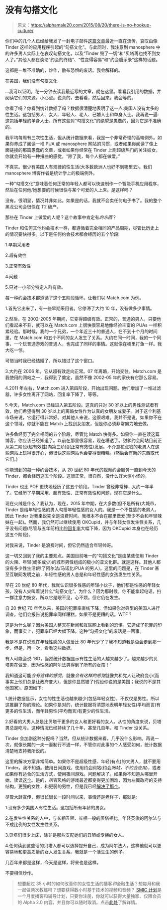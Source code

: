 # 没有勾搭文化

> 原文：<https://alphamale20.com/2015/08/20/there-is-no-hookup-culture/>

你们中的几个人已经给我发了一封电子邮件[这篇文章](http://www.vanityfair.com/culture/2015/08/tinder-hook-up-culture-end-of-dating)最近一直在流传，哀叹由像 Tinder 这样的应用程序引起的“勾搭文化”。与此同时，我注意到 manosphere 中的许多男人实际上在哀叹勾搭文化，以及“Tinder 毁了一切”和“贝塔再也找不到女人了。”其他人都在谈论“约会的终结”、“性变得容易”和“约会启示录”这样的话题。

这都是一堆不准确的，炒作，散布恐惧的废话。我会解释的。

在美国，我们没有勾搭文化

...我可以证明。花一分钟去读我最近写的文章，就在这里。看看我引用的数据，并阅读它们的来源。小心点。说真的，去看看，然后回来。我会等的。

你看了吗？你看到统计数据了吗？数据很清楚地表明了这一点:美国人没有太多的性生活。这包括男人、女人、年轻人、老人、已婚人士和单身人士。我再说一遍:这包括年轻的单身人士。所有这些对“勾搭文化”的绝望是愚蠢的，因为它是不准确的。

我平均每周有三次性生活，但从统计数据来看，我是一个非常奇怪的高端例外。如果你养成了阅读一堆 PUA 或 manosphere 网站的习惯，或者如果你阅读了像上面链接的那篇愚蠢的文章，或者如果你经常在 Tinder 上刷超级热门的关注妓女，你就会开始有一种扭曲的感觉，“除了我，每个人都在做爱。”

不真实。很少有美国人有规律的性生活(大多数欧洲人也好不到哪里去)。我们 manosphere 博客作者是统计学上的极端例外。

一种“勾搭文化”意味着任何正常的年轻人都可以快速制作一个智能手机应用程序，然后在任何他/她想要的时候很快与某个可爱的人上床。是这样吗？

没有。很明显，情况并非如此。如果是的话，我就不会卖任何电子书了。我的整个黑龙公司会很快在 T2 破产。

那些在 Tinder 上做爱的人呢？这个故事中肯定有*的东西*？

Tinder 和任何其他约会技术一样，都遵循着完全相同的产品周期，尽管比历史上的情况要快得多。以下是任何约会技术都会经历的五个阶段:

1.早期采用者

2.超有效性

3.正常有效性

4.问题

5.只对一小部分特定人群有效。

每一种约会技术都遵循了这个五阶段循环。让我们以 Match.com 为例。

1.首先它出来了，有一些早期采用者。它停滞了大约 10 年，没有做多少事情。

2.然后，在 2002-2005 年期间，它变得超级有效。正常的，普通的男人，只要他们看起来不丑，就可以在 Match.com 上很快很容易地像经验丰富的 PUAs 一样积累经验。那时候，我的一个兄弟，一个年近三十的普通人，在不到十个月的时间里，在 Match.com 和五个不同的女人发生了关系。大约在同一时间，我的一个同事，一个玩普通游戏的普通人，也完成了同样的事情。这就像在桶里打鱼一样。我大吃一惊。

可惜当时我已经结婚了，所以错过了这个窗口。

3.大约在 2006 年，它从超有效走向正常。07 年离婚，开始交往。Match.com 是我使用的网站之一，我得到了奠定，虽然不像 2002-05 年的家伙有它那么容易。

4.2011 年左右，Match.com 进入第四阶段，开始出现问题。他们增加了一堆过滤器，许多女性离开了网站，回复率下降了，等等。

5.今天，Match.com 已经进入第五阶段。这真的只对 30 岁以上的男性测试者有效，他们希望得到 30 岁以上的离婚女性作为认真的女朋友或妻子。对于这个利基市场来说，它运行得非常好。对其他人来说，这很艰难。我并不是说，如果你不在这个领域，你就不能在 Match 上找到女朋友，但是你必须非常努力地去做。

许多鱼经历了完全相同的五个阶段，尽管比 Match 快得多。如果你一直在读这篇博客，你应该已经知道了。以前在那里很容易，现在糟透了。甜爹约会网站目前正从第二阶段(超有效性)向第三阶段(正常有效性)发展。不介意花点钱的老男人在这些网站上玩得很开心，但很快这些网站也会变得很糟糕。(然后会有新的东西取代它们。)

你能想到的每一种约会技术，从 20 世纪 80 年代的视频约会服务一直到今天的 Tinder，都会经历这五个阶段。这很正常，很自然，没什么好大惊小怪的。

Tinder 也比 POF 更快地经历了这五个阶段。Tinder 曾经非常棒...大约一年半了。它经历了早期采用、超有效性、正常有效性和问题，现在它是什么。

现在火绒是什么？我认为，现在，2015 年中期，在大多数(但不是所有)大城市，Tinder 是给年轻性感的男人勾搭年轻性感的女人的。我是一个不性感的老男人，因此 Tinder 对我来说完全是浪费时间。我根本不会在那里做爱(至少不会和年轻辣妹在一起)。然而，我仍然可以继续使用 OKCupid，并与年轻女性发生性关系，几乎没有问题(尽管与五年前相比[的回复率](https://blackdragonblog.com/2013/11/10/why-online-dating-response-rates-have-decreased/)大幅下降，因为 OKCupid 本身也在经历这五个阶段)。

对我来说，Tinder 是浪费时间，但它仍然适合年轻帅哥。

这一切又回到了我的主要观点。美国目前唯一的“勾搭文化”是由某些使用 Tinder 的火辣、年轻(或多或少)的城市男性组成的极小的亚文化群。就是这样。其他人都没有多少性生活(除了阿尔法/马诺比/PUA 的男人)。这里的问题是，在 Tinder 甚至互联网发明之前，年轻性感的男人总是和年轻性感的女孩发生性关系。

早在 20 世纪 80 年代，我就认识很多性感的年轻小伙子，他们都是性感的年轻女孩，没有人尖叫着说什么“勾搭文化”。为什么？因为那时候，你不能拿起电话，扫一群注意力妓女，所以它是眼不见，心不烦。但它仍在发生。

自 20 世纪 70 年代以来，美国的犯罪率直线下降，但如果你对典型的美国人进行调查，他们会报告说犯罪率同样糟糕，如果不是更糟的话。WTF？

这是为什么呢？因为美国人整天在新闻和互联网上看到的恐惧。它造成了犯罪的印象，而事实上，犯罪率已经大幅下降。这种“勾搭文化”的废话是一回事。

我是不是在说现在年轻性感的人做爱比 80 年代少了？我不知道我是否会走到那一步，但是，再一次，看看这些数据。

有人可能会说:“BD，当然统计数据显示有性生活的人越来越少了。越来越少的贝塔男在做爱，因为性感的阿尔法男得到了所有的女孩！”

我知道这可能*会有这样的感觉*，就像*会有这样的感觉*就像共和党人让政府变小(而事实上他们总是让政府变大)，但是你显然错了(假设你说的是美国；我说的不是其他国家)。原因如下:

1.统计数据显示，女性的性生活也越来越少(包括年轻女性)，不仅仅是男性。所以这推翻了你的理论。如果你是对的，统计数据将清楚地表明年轻女性(平均而言)有更多的性生活，而年轻男性(平均而言)有更少的性生活。

2.好看的大男人总是比贝塔干更多的女人和更好看的女人。从性的角度来说，贝塔男总是吃亏。这种情况已经持续了几十年，甚至几百年。和 Tinder 没关系。

Tinder 会加剧这种分配吗？当然，但从统计数据来看，几乎没什么影响。再说一次，就像长期的一夫一妻制行不通一样，不管你对此事的个人感受如何，统计数据清楚地支持我所说的。

这里的解决方案非常简单。如果你不是超级性感、年轻(有点)的大男人，就不要用 Tinder。我不知道。使用日间游戏，使用约会网站(约会*网站，*不约会*应用*)，或者如果你有适合的生活方式，使用夜间游戏。问题解决了。如果你不知道从哪里开始，读读[这个](https://blackdragonblog.com/2014/01/07/getting-started-from-scratch-your-first-12-steps-to-get-good-with-women/)。是的，*所有*风格的游戏最近都变得更加困难，因为左翼政府的支持结构，更强的女性，和更弱的男性，但是我已经[解决了那个](https://blackdragonblog.com/2014/02/02/4-essential-alpha-male-traits-that-will-make-your-life-awesome/)。

尽管大肆宣传，但很长很长一段时间以来，事情还是老样子，那就是:

1.没有多少美国人有性生活。这包括所有年龄的男女。

2.在发生性关系的人中，与长相丑陋、长相一般的贝塔相比，年轻英俊的阿尔法与不成比例的女性发生性关系。

3.贝塔们很少上床，除非是那些支配她们的丑陋或专横的女人。

4.任何读到这些话的贝塔人都可以选择提升自己，成为阿尔法人，这样他就可以更容易地和更高质量的女人发生关系。我就是一个活生生的例子。

几百年来都是这样，今天是这样，将来也是这样。

不要相信炒作。

> 想要超过 35 小时的如何改善你的女性生活的播客*和*金融生活？想每月和我一起做两次教练吗？想要获得数小时基于技术的视频和音频？ [SMIC 计划](https://alphamale20.kartra.com/page/vIL17)是一个月度播客和辅导计划，只要你注册，你就可以获得大量独家、仅限会员的 Alpha 2.0 内容，并且你可以随时取消。点击[此处](https://alphamale20.kartra.com/page/vIL17)了解详情。
> 
> 